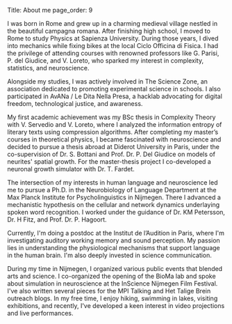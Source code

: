 Title: About me
page_order: 9

I was born in Rome and grew up in a charming medieval village nestled in the beautiful campagna romana. After finishing high school, I moved to Rome to study Physics at Sapienza University. During those years, I dived into mechanics while fixing bikes at the local Ciclo Officina di Fisica. I had the privilege of attending courses with renowned professors like G. Parisi, P. del Giudice, and V. Loreto, who sparked my interest in complexity, statistics, and neuroscience.

Alongside my studies, I was actively involved in The Science Zone, an association dedicated to promoting experimental science in schools. I also participated in AvANa / Le Dita Nella Presa, a hacklab advocating for digital freedom, technological justice, and awareness.

My first academic achievement was my BSc thesis in Complexity Theory with V. Servedio and V. Loreto, where I analyzed the information entropy of literary texts using compression algorithms. After completing my master’s courses in theoretical physics, I became fascinated with neuroscience and decided to pursue a thesis abroad at Diderot University in Paris, under the co-supervision of Dr. S. Bottani and Prof. Dr. P. Del Giudice on models of neurites' spatial growth. For the master-thesis project I co-developed a neuronal growth simulator with Dr. T. Fardet. 

The intersection of my interests in human language and neuroscience led me to pursue a Ph.D. in the Neurobiology of Language Department at the Max Planck Institute for Psycholinguistics in Nijmegen. There I advanced a mechanistic hypothesis on the cellular and network dynamics underlaying spoken word recognition. I worked under the guidance of Dr. KM Petersson, Dr. H Fitz, and Prof. Dr. P. Hagoort.

Currently, I'm doing a postdoc at the Institut de l’Audition in Paris, where I'm investigating auditory working memory and sound perception. My passion lies in understanding the physiological mechanisms that support language in the human brain. I'm also deeply invested in science communication. 

During my time in Nijmegen, I organized various public events that blended arts and science. I co-organized the opening of the BioMa lab and spoke about simulation in neuroscience at the InScience Nijmegen Film Festival. I've also written several pieces for the MPI Talking and Het Talige Brein outreach blogs.
In my free time, I enjoy hiking, swimming in lakes, visiting exhibitions, and recently, I've developed a keen interest in video projections and live performances.